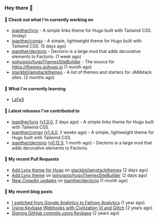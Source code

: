 ### Hey there 👋

#### 👷 Check out what I'm currently working on

- [jpanther/lynx](https://github.com/jpanther/lynx) - A simple links theme for Hugo built with Tailwind CSS. (today)
- [jpanther/congo](https://github.com/jpanther/congo) - A simple, lightweight theme for Hugo built with Tailwind CSS. (5 days ago)
- [jpanther/dectorio](https://github.com/jpanther/dectorio) - Dectorio is a large mod that adds decorative elements to Factorio. (1 week ago)
- [gohugoio/hugoThemesSiteBuilder](https://github.com/gohugoio/hugoThemesSiteBuilder) - The source for https://themes.gohugo.io (1 month ago)
- [stackbit/jamstackthemes](https://github.com/stackbit/jamstackthemes) - A list of themes and starters for JAMstack sites. (2 months ago)

#### 🌱 What I'm currently learning
- [LaTeX](https://www.latex-project.org)

#### 🔭 Latest releases I've contributed to

- [jpanther/lynx](https://github.com/jpanther/lynx) ([v1.0.0](https://github.com/jpanther/lynx/releases/tag/v1.0.0), 2 days ago) - A simple links theme for Hugo built with Tailwind CSS.
- [jpanther/congo](https://github.com/jpanther/congo) ([v1.4.0](https://github.com/jpanther/congo/releases/tag/v1.4.0), 2 weeks ago) - A simple, lightweight theme for Hugo built with Tailwind CSS.
- [jpanther/dectorio](https://github.com/jpanther/dectorio) ([v0.12.5](https://github.com/jpanther/dectorio/releases/tag/v0.12.5), 1 month ago) - Dectorio is a large mod that adds decorative elements to Factorio.

#### 🔨 My recent Pull Requests

- [Add Lynx theme for Hugo](https://github.com/stackbit/jamstackthemes/pull/266) on [stackbit/jamstackthemes](https://github.com/stackbit/jamstackthemes) (2 days ago)
- [Add Lynx theme](https://github.com/gohugoio/hugoThemesSiteBuilder/pull/86) on [gohugoio/hugoThemesSiteBuilder](https://github.com/gohugoio/hugoThemesSiteBuilder) (2 days ago)
- [New Crowdin updates](https://github.com/jpanther/dectorio/pull/209) on [jpanther/dectorio](https://github.com/jpanther/dectorio) (1 month ago)

#### 📜 My recent blog posts

- [I switched from Google Analytics to Fathom Analytics](https://jamespanther.com/writings/i-switched-from-google-analytics-to-fathom-analytics/) (1 year ago)
- [Using Keybase Webhooks with Civilization VI and Glitch](https://jamespanther.com/writings/using-keybase-webhooks-with-civilization-vi/) (2 years ago)
- [Signing GitHub commits using Keybase](https://jamespanther.com/writings/signing-github-commits-using-keybase/) (2 years ago)
